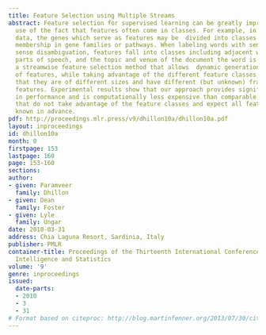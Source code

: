 ```yaml
---
title: Feature Selection using Multiple Streams
abstract: Feature selection for supervised learning can be greatly improved by making
  use of the fact that features often come in classes. For example, in gene  expression
  data, the genes which serve as features may be  divided into classes based on their
  membership in gene families or pathways. When labeling words with senses for word
  sense disambiguation, features fall into classes including adjacent words, their
  parts of speech, and the topic and venue of the document the word is in. We present
  a streamwise feature selection method that allows  dynamic generation and selection
  of features, while taking advantage of the different feature classes, and the fact
  that they are of different sizes and have different (but unknown) fractions of good
  features. Experimental results show that our approach provides significant improvement
  in performance and is computationally less expensive than comparable “batch” methods
  that do not take advantage of the feature classes and expect all features to be
  known in advance.
pdf: http://proceedings.mlr.press/v9/dhillon10a/dhillon10a.pdf
layout: inproceedings
id: dhillon10a
month: 0
firstpage: 153
lastpage: 160
page: 153-160
sections: 
author:
- given: Paramveer
  family: Dhillon
- given: Dean
  family: Foster
- given: Lyle
  family: Ungar
date: 2010-03-31
address: Chia Laguna Resort, Sardinia, Italy
publisher: PMLR
container-title: Proceedings of the Thirteenth International Conference on Artificial
  Intelligence and Statistics
volume: '9'
genre: inproceedings
issued:
  date-parts:
  - 2010
  - 3
  - 31
# Format based on citeproc: http://blog.martinfenner.org/2013/07/30/citeproc-yaml-for-bibliographies/
---
```

